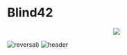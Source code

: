 # Blind42
<div align=center><img src="https://capsule-render.vercel.app/api?type=slice&color=gradient"></div>

![reversal](https://capsule-render.vercel.app/api?type=slice&color=gradient&text=%20asdf%20&height=300&fontAlignY=20&fontSize=56&rotate=20))
![header](https://capsule-render.vercel.app/api?text=Hello%World!&fontAlignY=20&desc=Desc&descAlignY=40)
